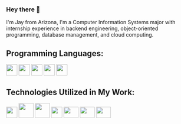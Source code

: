 ### Hey there 👋
I'm Jay from Arizona, I'm a Computer Information Systems major with internship experience in backend engineering, object-oriented programming, database management, and cloud computing. 


## Programming Languages:
<img src = 'https://github.com/MarikIshtar007/MarikIshtar007/blob/master/images/python2.png' height='30'/>  <img src = 'https://github.com/MarikIshtar007/MarikIshtar007/blob/master/images/html.svg' width='30'/>  <img src = 'https://github.com/MarikIshtar007/MarikIshtar007/blob/master/images/css.svg' width='30'/>
 <img src = 'https://github.com/MarikIshtar007/MarikIshtar007/blob/master/images/sql.svg' width='30'/> <img src = '[https://www.google.com/url?sa=i&url=https%3A%2F%2Fin.pinterest.com%2Fpin%2F814940495073800533%2F&psig=AOvVaw03KLMXa6QKlRXAPlIZCiZr&ust=1703636715957000&source=images&cd=vfe&opi=89978449&ved=0CBIQjRxqFwoTCJCQzrzrq4MDFQAAAAAdAAAAABAD](https://i.pinimg.com/originals/28/75/3d/28753ddf79d70042ba86564947e13bf5.png)' width='30'/>

 ## Technologies Utilized in My Work:
 <img src = 'https://github.com/MarikIshtar007/MarikIshtar007/blob/master/images/pycharm.svg' width='30'/>  <img src = 'https://github.com/MarikIshtar007/MarikIshtar007/blob/master/images/android.svg' height='40'/> <img src = 'https://github.com/MarikIshtar007/MarikIshtar007/blob/master/images/django.svg' height='40'/> <img src = 'https://github.com/MarikIshtar007/MarikIshtar007/blob/master/images/git.svg' width='30'/> <img src = 'https://hackanons.com/wp-content/uploads/2021/07/145d-Which-MongoDB-version-do-I-have.jpg' width='40' height="30"/> <img src = 'https://logos-world.net/wp-content/uploads/2021/08/Amazon-Web-Services-AWS-Logo.png' width='40' height="30"/> <img src = 'https://logos-world.net/wp-content/uploads/2021/02/Google-Cloud-Emblem.png' width='40' height="30"/>
 

